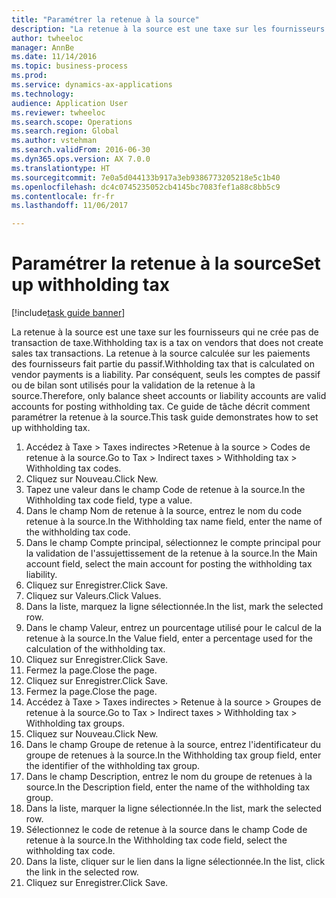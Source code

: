```yaml
--- 
title: "Paramétrer la retenue à la source"
description: "La retenue à la source est une taxe sur les fournisseurs qui ne crée pas de transaction de taxe."
author: twheeloc
manager: AnnBe
ms.date: 11/14/2016
ms.topic: business-process
ms.prod: 
ms.service: dynamics-ax-applications
ms.technology: 
audience: Application User
ms.reviewer: twheeloc
ms.search.scope: Operations
ms.search.region: Global
ms.author: vstehman
ms.search.validFrom: 2016-06-30
ms.dyn365.ops.version: AX 7.0.0
ms.translationtype: HT
ms.sourcegitcommit: 7e0a5d044133b917a3eb9386773205218e5c1b40
ms.openlocfilehash: dc4c0745235052cb4145bc7083fef1a88c8bb5c9
ms.contentlocale: fr-fr
ms.lasthandoff: 11/06/2017

---
```

# <a name="set-up-withholding-tax"></a><span data-ttu-id="45899-103">Paramétrer la retenue à la source</span><span class="sxs-lookup"><span data-stu-id="45899-103">Set up withholding tax</span></span>

[!include[task guide banner](../../includes/task-guide-banner.md)]

<span data-ttu-id="45899-104">La retenue à la source est une taxe sur les fournisseurs qui ne crée pas de transaction de taxe.</span><span class="sxs-lookup"><span data-stu-id="45899-104">Withholding tax is a tax on vendors that does not create sales tax transactions.</span></span> <span data-ttu-id="45899-105">La retenue à la source calculée sur les paiements des fournisseurs fait partie du passif.</span><span class="sxs-lookup"><span data-stu-id="45899-105">Withholding tax that is calculated on vendor payments is a liability.</span></span> <span data-ttu-id="45899-106">Par conséquent, seuls les comptes de passif ou de bilan sont utilisés pour la validation de la retenue à la source.</span><span class="sxs-lookup"><span data-stu-id="45899-106">Therefore, only balance sheet accounts or liability accounts are valid accounts for posting withholding tax.</span></span> <span data-ttu-id="45899-107">Ce guide de tâche décrit comment paramétrer la retenue à la source.</span><span class="sxs-lookup"><span data-stu-id="45899-107">This task guide demonstrates how to set up withholding tax.</span></span>

1. <span data-ttu-id="45899-108">Accédez à Taxe > Taxes indirectes >Retenue à la source > Codes de retenue à la source.</span><span class="sxs-lookup"><span data-stu-id="45899-108">Go to Tax > Indirect taxes > Withholding tax > Withholding tax codes.</span></span>
2. <span data-ttu-id="45899-109">Cliquez sur Nouveau.</span><span class="sxs-lookup"><span data-stu-id="45899-109">Click New.</span></span>
3. <span data-ttu-id="45899-110">Tapez une valeur dans le champ Code de retenue à la source.</span><span class="sxs-lookup"><span data-stu-id="45899-110">In the Withholding tax code field, type a value.</span></span>
4. <span data-ttu-id="45899-111">Dans le champ Nom de retenue à la source, entrez le nom du code retenue à la source.</span><span class="sxs-lookup"><span data-stu-id="45899-111">In the Withholding tax name field, enter the name of the withholding tax code.</span></span>
5. <span data-ttu-id="45899-112">Dans le champ Compte principal, sélectionnez le compte principal pour la validation de l'assujettissement de la retenue à la source.</span><span class="sxs-lookup"><span data-stu-id="45899-112">In the Main account field, select the main account for posting the withholding tax liability.</span></span>
6. <span data-ttu-id="45899-113">Cliquez sur Enregistrer.</span><span class="sxs-lookup"><span data-stu-id="45899-113">Click Save.</span></span>
7. <span data-ttu-id="45899-114">Cliquez sur Valeurs.</span><span class="sxs-lookup"><span data-stu-id="45899-114">Click Values.</span></span>
8. <span data-ttu-id="45899-115">Dans la liste, marquez la ligne sélectionnée.</span><span class="sxs-lookup"><span data-stu-id="45899-115">In the list, mark the selected row.</span></span>
9. <span data-ttu-id="45899-116">Dans le champ Valeur, entrez un pourcentage utilisé pour le calcul de la retenue à la source.</span><span class="sxs-lookup"><span data-stu-id="45899-116">In the Value field, enter a percentage used for the calculation of the withholding tax.</span></span>
10. <span data-ttu-id="45899-117">Cliquez sur Enregistrer.</span><span class="sxs-lookup"><span data-stu-id="45899-117">Click Save.</span></span>
11. <span data-ttu-id="45899-118">Fermez la page.</span><span class="sxs-lookup"><span data-stu-id="45899-118">Close the page.</span></span>
12. <span data-ttu-id="45899-119">Cliquez sur Enregistrer.</span><span class="sxs-lookup"><span data-stu-id="45899-119">Click Save.</span></span>
13. <span data-ttu-id="45899-120">Fermez la page.</span><span class="sxs-lookup"><span data-stu-id="45899-120">Close the page.</span></span>
14. <span data-ttu-id="45899-121">Accédez à Taxe > Taxes indirectes > Retenue à la source > Groupes de retenue à la source.</span><span class="sxs-lookup"><span data-stu-id="45899-121">Go to Tax > Indirect taxes > Withholding tax > Withholding tax groups.</span></span>
15. <span data-ttu-id="45899-122">Cliquez sur Nouveau.</span><span class="sxs-lookup"><span data-stu-id="45899-122">Click New.</span></span>
16. <span data-ttu-id="45899-123">Dans le champ Groupe de retenue à la source, entrez l'identificateur du groupe de retenues à la source.</span><span class="sxs-lookup"><span data-stu-id="45899-123">In the Withholding tax group field, enter the identifier of the withholding tax group.</span></span>
17. <span data-ttu-id="45899-124">Dans le champ Description, entrez le nom du groupe de retenues à la source.</span><span class="sxs-lookup"><span data-stu-id="45899-124">In the Description field, enter the name of the withholding tax group.</span></span>
18. <span data-ttu-id="45899-125">Dans la liste, marquer la ligne sélectionnée.</span><span class="sxs-lookup"><span data-stu-id="45899-125">In the list, mark the selected row.</span></span>
19. <span data-ttu-id="45899-126">Sélectionnez le code de retenue à la source dans le champ Code de retenue à la source.</span><span class="sxs-lookup"><span data-stu-id="45899-126">In the Withholding tax code field, select the withholding tax code.</span></span>
20. <span data-ttu-id="45899-127">Dans la liste, cliquer sur le lien dans la ligne sélectionnée.</span><span class="sxs-lookup"><span data-stu-id="45899-127">In the list, click the link in the selected row.</span></span>
21. <span data-ttu-id="45899-128">Cliquez sur Enregistrer.</span><span class="sxs-lookup"><span data-stu-id="45899-128">Click Save.</span></span>


